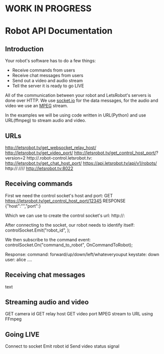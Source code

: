 # WORK IN PROGRESS #



# Robot API Documentation

## Introduction
Your robot's software has to do a few things:
 - Receive commands from users
 - Receive chat messages from users
 - Send out a video and audio stream
 - Tell the server it is ready to go LIVE

All of the communication between your robot and LetsRobot's servers is done over HTTP. 
We use [socket.io](https://en.wikipedia.org/wiki/Socket.IO) for the data messages, for the audio and video we use an [MPEG](https://nl.wikipedia.org/wiki/MPEG) stream.

In the examples we will be using code written in URL(Python) and use URL(ffmpeg) to stream audio and video.

## URLs
http://letsrobot.tv/get_websocket_relay_host/<camera-id>
http://letsrobot.tv/get_video_port/<camera-id>
http://letsrobot.tv/get_control_host_port/<robot-id>?version=2
http://<???robotid???>.robot-control.letsrobot.tv:<controlhostport>
http://letsrobot.tv/get_chat_host_port/<robot-id>
https://api.letsrobot.tv/api/v1/robots/<robot-id>
http://<relay-host>:<video-port>/<streamkey>/<width>/<height>/
http://letsrobot.tv:8022

## Receiving commands
First we need the control socket's host and port:
GET https://letsrobot.tv/get_control_host_port/12345
RESPONSE {"host":"<control-host>","port":<control-port>}
 
Which we can use to create the control socket's url:
http://<control-host>:<control-port>
 
After connecting to the socket,  our robot needs to identify itself:
controlSocket.Emit("robot_id", <robot-id>);

We then subscribe to the command event:
controlSocket.On("command_to_robot", OnCommandToRobot);

Response:
command: forward/up/down/left/whateveryouput
keystate: down
user: alice
....

## Receiving chat messages
text

## Streaming audio and video
GET camera id
GET relay host
GET video port
MPEG stream to URL using FFmpeg

## Going LIVE
Connect to socket
Emit robot id
Send video status signal
